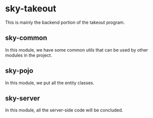 # sky-takeout

This is mainly the backend portion of the takeout program.

## sky-common
In this module, we have some common utils that can be used by other modules in the project.

## sky-pojo
In this module, we put all the entity classes.

## sky-server
In this module, all the server-side code will be concluded.
